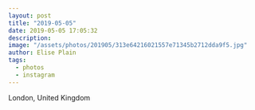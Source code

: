 ```yaml
---
layout: post
title: "2019-05-05"
date: 2019-05-05 17:05:32
description: 
image: "/assets/photos/201905/313e64216021557e71345b2712dda9f5.jpg"
author: Elise Plain
tags: 
  - photos
  - instagram
---
```



<p></p>
London, United Kingdom